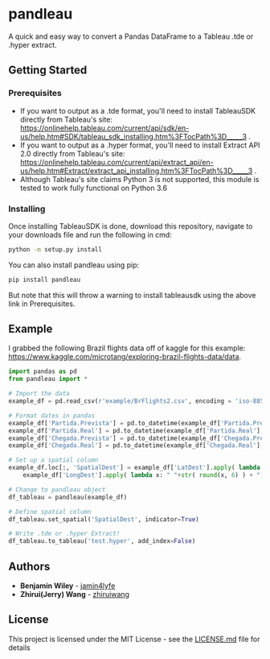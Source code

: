 # pandleau

A quick and easy way to convert a Pandas DataFrame to a Tableau .tde or .hyper extract.

## Getting Started

### Prerequisites

 - If you want to output as a .tde format, you'll need to install TableauSDK directly from Tableau's site: https://onlinehelp.tableau.com/current/api/sdk/en-us/help.htm#SDK/tableau_sdk_installing.htm%3FTocPath%3D_____3 . 
  - If you want to output as a .hyper format, you'll need to install Extract API 2.0 directly from Tableau's site: https://onlinehelp.tableau.com/current/api/extract_api/en-us/help.htm#Extract/extract_api_installing.htm%3FTocPath%3D_____3 . 
  - Although Tableau's site claims Python 3 is not supported, this module is tested to work fully functional on Python 3.6

### Installing

Once installing TableauSDK is done, download this repository, navigate to your downloads file and run the following in cmd:  
```bash
python -m setup.py install
```

You can also install pandleau using pip:
```bash
pip install pandleau
```
But note that this will throw a warning to install tableausdk using the above link in Prerequisites.

## Example

I grabbed the following Brazil flights data off of kaggle for this example: https://www.kaggle.com/microtang/exploring-brazil-flights-data/data.

```python
import pandas as pd
from pandleau import *

# Import the data
example_df = pd.read_csv(r'example/BrFlights2.csv', encoding = 'iso-8859-1')

# Format dates in pandas
example_df['Partida.Prevista'] = pd.to_datetime(example_df['Partida.Prevista'], format = '%Y-%m-%d')
example_df['Partida.Real'] = pd.to_datetime(example_df['Partida.Real'], format = '%Y-%m-%d')
example_df['Chegada.Prevista'] = pd.to_datetime(example_df['Chegada.Prevista'], format = '%Y-%m-%d')
example_df['Chegada.Real'] = pd.to_datetime(example_df['Chegada.Real'], format = '%Y-%m-%d')

# Set up a spatial column
example_df.loc[:, 'SpatialDest'] = example_df['LatDest'].apply( lambda x: "POINT (" + str( round(x, 6) ) ) + \
	example_df['LongDest'].apply( lambda x: " "+str( round(x, 6) ) + ")" )

# Change to pandleau object
df_tableau = pandleau(example_df)

# Define spatial column
df_tableau.set_spatial('SpatialDest', indicator=True)

# Write .tde or .hyper Extract!
df_tableau.to_tableau('test.hyper', add_index=False)

```

## Authors

* **Benjamin Wiley** - [jamin4lyfe](https://github.com/bwiley1)
* **Zhirui(Jerry) Wang**  - [zhiruiwang](https://github.com/zhiruiwang)

## License

This project is licensed under the MIT License - see the [LICENSE.md](LICENSE.md) file for details
